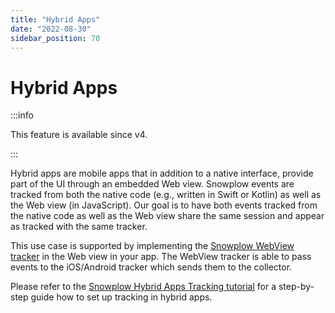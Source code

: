 ```yaml
---
title: "Hybrid Apps"
date: "2022-08-30"
sidebar_position: 70
---
```


# Hybrid Apps

:::info

This feature is available since v4.

:::

Hybrid apps are mobile apps that in addition to a native interface, provide part of the UI through an embedded Web view. Snowplow events are tracked from both the native code (e.g., written in Swift or Kotlin) as well as the Web view (in JavaScript). Our goal is to have both events tracked from the native code as well as the Web view share the same session and appear as tracked with the same tracker.

This use case is supported by implementing the [Snowplow WebView tracker](../../webview-tracker/index.md) in the Web view in your app. The WebView tracker is able to pass events to the iOS/Android tracker which sends them to the collector.

Please refer to the [Snowplow Hybrid Apps Tracking tutorial](https://docs.snowplow.io/accelerators/hybrid) for a step-by-step guide how to set up tracking in hybrid apps.
